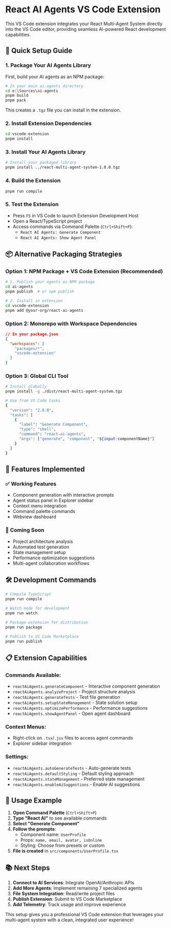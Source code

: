 # React AI Agents VS Code Extension

This VS Code extension integrates your React Multi-Agent System directly into the VS Code editor, providing seamless AI-powered React development capabilities.

## 🚀 **Quick Setup Guide**

### 1. **Package Your AI Agents Library**

First, build your AI agents as an NPM package:

```bash
# In your main ai-agents directory
cd e:\Sources\ai-agents
pnpm build
pnpm pack
```

This creates a `.tgz` file you can install in the extension.

### 2. **Install Extension Dependencies**

```bash
cd vscode-extension
pnpm install
```

### 3. **Install Your AI Agents Library**

```bash
# Install your packaged library
pnpm install ../react-multi-agent-system-1.0.0.tgz
```

### 4. **Build the Extension**

```bash
pnpm run compile
```

### 5. **Test the Extension**

- Press `F5` in VS Code to launch Extension Development Host
- Open a React/TypeScript project
- Access commands via Command Palette (`Ctrl+Shift+P`):
  - `React AI Agents: Generate Component`
  - `React AI Agents: Show Agent Panel`

## 📦 **Alternative Packaging Strategies**

### Option 1: NPM Package + VS Code Extension (Recommended)

```bash
# 1. Publish your agents as NPM package
cd ai-agents
pnpm publish  # or npm publish

# 2. Install in extension
cd vscode-extension
pnpm add @your-org/react-ai-agents
```

### Option 2: Monorepo with Workspace Dependencies

```json
// In your package.json
{
  "workspaces": [
    "packages/*",
    "vscode-extension"
  ]
}
```

### Option 3: Global CLI Tool

```bash
# Install globally
pnpm install -g ./dist/react-multi-agent-system.tgz

# Use from VS Code tasks
{
  "version": "2.0.0",
  "tasks": [
    {
      "label": "Generate Component",
      "type": "shell",
      "command": "react-ai-agents",
      "args": ["generate", "component", "${input:componentName}"]
    }
  ]
}
```

## 🎯 **Features Implemented**

### ✅ **Working Features**
- Component generation with interactive prompts
- Agent status panel in Explorer sidebar
- Context menu integration
- Command palette commands
- Webview dashboard

### 🚧 **Coming Soon**
- Project architecture analysis
- Automated test generation
- State management setup
- Performance optimization suggestions
- Multi-agent collaboration workflows

## 🛠 **Development Commands**

```bash
# Compile TypeScript
pnpm run compile

# Watch mode for development
pnpm run watch

# Package extension for distribution
pnpm run package

# Publish to VS Code Marketplace
pnpm run publish
```

## 📋 **Extension Capabilities**

### Commands Available:
- `reactAiAgents.generateComponent` - Interactive component generation
- `reactAiAgents.analyzeProject` - Project structure analysis
- `reactAiAgents.generateTests` - Test file generation
- `reactAiAgents.setupStateManagement` - State solution setup
- `reactAiAgents.optimizePerformance` - Performance suggestions
- `reactAiAgents.showAgentPanel` - Open agent dashboard

### Context Menus:
- Right-click on `.tsx`/`.jsx` files to access agent commands
- Explorer sidebar integration

### Settings:
- `reactAiAgents.autoGenerateTests` - Auto-generate tests
- `reactAiAgents.defaultStyling` - Default styling approach
- `reactAiAgents.stateManagement` - Preferred state management
- `reactAiAgents.enableAiSuggestions` - Enable AI suggestions

## 🎉 **Usage Example**

1. **Open Command Palette** (`Ctrl+Shift+P`)
2. **Type "React AI"** to see available commands
3. **Select "Generate Component"**
4. **Follow the prompts**:
   - Component name: `UserProfile`
   - Props: `name, email, avatar, isOnline`
   - Styling: Choose from presets or custom
5. **File is created** in `src/components/UserProfile.tsx`

## 📚 **Next Steps**

1. **Connect to AI Services**: Integrate OpenAI/Anthropic APIs
2. **Add More Agents**: Implement remaining 7 specialized agents
3. **File System Integration**: Read/write project files
4. **Publish Extension**: Submit to VS Code Marketplace
5. **Add Telemetry**: Track usage and improve experience

This setup gives you a professional VS Code extension that leverages your multi-agent system with a clean, integrated user experience!
